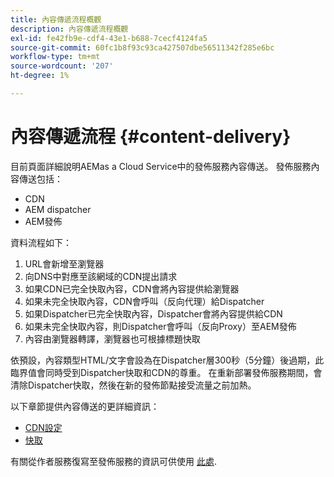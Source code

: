 ```yaml
---
title: 內容傳遞流程概觀
description: 內容傳遞流程概觀
exl-id: fe42fb9e-cdf4-43e1-b688-7cecf4124fa5
source-git-commit: 60fc1b8f93c93ca427507dbe56511342f285e6bc
workflow-type: tm+mt
source-wordcount: '207'
ht-degree: 1%

---
```


# 內容傳遞流程 {#content-delivery}

目前頁面詳細說明AEMas a Cloud Service中的發佈服務內容傳送。 發佈服務內容傳送包括：

* CDN
* AEM dispatcher
* AEM發佈

資料流程如下：

1. URL會新增至瀏覽器
1. 向DNS中對應至該網域的CDN提出請求
1. 如果CDN已完全快取內容，CDN會將內容提供給瀏覽器
1. 如果未完全快取內容，CDN會呼叫（反向代理）給Dispatcher
1. 如果Dispatcher已完全快取內容，Dispatcher會將內容提供給CDN
1. 如果未完全快取內容，則Dispatcher會呼叫（反向Proxy）至AEM發佈
1. 內容由瀏覽器轉譯，瀏覽器也可根據標題快取

依預設，內容類型HTML/文字會設為在Dispatcher層300秒（5分鐘）後過期，此臨界值會同時受到Dispatcher快取和CDN的尊重。 在重新部署發佈服務期間，會清除Dispatcher快取，然後在新的發佈節點接受流量之前加熱。

以下章節提供內容傳送的更詳細資訊：
* [CDN設定](/help/implementing/dispatcher/cdn.md)
* [快取](/help/implementing/dispatcher/caching.md)


有關從作者服務復寫至發佈服務的資訊可供使用 [此處](/help/operations/replication.md).
